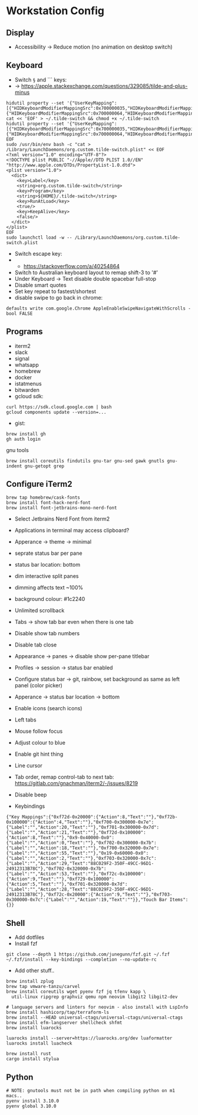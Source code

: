 # Workstation Config

## Display

- Accessibility -> Reduce motion (no animation on desktop switch)

## Keyboard

- Switch `§` and `\`` keys:
- -> https://apple.stackexchange.com/questions/329085/tilde-and-plus-minus

```
hidutil property --set '{"UserKeyMapping":[{"HIDKeyboardModifierMappingSrc":0x700000035,"HIDKeyboardModifierMappingDst":0x700000064},{"HIDKeyboardModifierMappingSrc":0x700000064,"HIDKeyboardModifierMappingDst":0x700000035}]}'
cat << 'EOF' > ~/.tilde-switch && chmod +x ~/.tilde-switch
hidutil property --set '{"UserKeyMapping":[{"HIDKeyboardModifierMappingSrc":0x700000035,"HIDKeyboardModifierMappingDst":0x700000064},{"HIDKeyboardModifierMappingSrc":0x700000064,"HIDKeyboardModifierMappingDst":0x700000035}]}'
EOF
sudo /usr/bin/env bash -c "cat > /Library/LaunchDaemons/org.custom.tilde-switch.plist" << EOF
<?xml version="1.0" encoding="UTF-8"?>
<!DOCTYPE plist PUBLIC "-//Apple//DTD PLIST 1.0//EN" "http://www.apple.com/DTDs/PropertyList-1.0.dtd">
<plist version="1.0">
  <dict>
    <key>Label</key>
    <string>org.custom.tilde-switch</string>
    <key>Program</key>
    <string>${HOME}/.tilde-switch</string>
    <key>RunAtLoad</key>
    <true/>
    <key>KeepAlive</key>
    <false/>
  </dict>
</plist>
EOF
sudo launchctl load -w -- /Library/LaunchDaemons/org.custom.tilde-switch.plist
```

- Switch escape key:
- - https://stackoverflow.com/a/40254864
- Switch to Australian keyboard layout to remap shift-3 to '#'
- Under Keyboard -> Text disable double spacebar full-stop
- Disable smart quotes
- Set key repeat to fastest/shortest
- disable swipe to go back in chrome:

```
defaults write com.google.Chrome AppleEnableSwipeNavigateWithScrolls -bool FALSE
```

## Programs

- iterm2
- slack
- signal
- whatsapp
- homebrew
- docker
- istatmenus
- bitwarden
- gcloud sdk:

```
curl https://sdk.cloud.google.com | bash
gcloud components update --version=...
```

- gist:

```
brew install gh
gh auth login
```

gnu tools

```
brew install coreutils findutils gnu-tar gnu-sed gawk gnutls gnu-indent gnu-getopt grep
```

## Configure iTerm2

```
brew tap homebrew/cask-fonts
brew install font-hack-nerd-font
brew install font-jetbrains-mono-nerd-font
```

- Select Jetbrains Nerd Font from iterm2
- Applications in terminal may access clipboard?
- Apperance -> theme -> minimal
- seprate status bar per pane
- status bar location: bottom
- dim interactive split panes
- dimming affects text ~100%
- background colour: #1c2240
- Unlimited scrollback
- Tabs -> show tab bar even when there is one tab
- Disable show tab numbers
- Disable tab close
- Appearance -> panes -> disable show per-pane titlebar
- Profiles -> session -> status bar enabled
- Configure status bar -> git, rainbow, set background as same as left panel
  (color picker)
- Apperance -> status bar location -> bottom
- Enable icons (search icons)
- Left tabs
- Mouse follow focus
- Adjust colour to blue
- Enable git hint thing
- Line cursor
- Tab order, remap control-tab to next tab: https://gitlab.com/gnachman/iterm2/-/issues/8219
- Disable beep

- Keybindings

```
{"Key Mappings":{"0xf72d-0x20000":{"Action":8,"Text":""},"0xf72b-0x100000":{"Action":4,"Text":""},"0xf700-0x300000-0x7e":{"Label":"","Action":20,"Text":""},"0xf701-0x300000-0x7d":{"Label":"","Action":21,"Text":""},"0xf72d-0x100000":{"Action":8,"Text":""},"0x9-0x40000-0x0":{"Label":"","Action":0,"Text":""},"0xf702-0x300000-0x7b":{"Label":"","Action":18,"Text":""},"0xf700-0x320000-0x7e":{"Label":"","Action":55,"Text":""},"0x19-0x60000-0x0":{"Label":"","Action":2,"Text":""},"0xf703-0x320000-0x7c":{"Label":"","Action":29,"Text":"88C029F2-350F-49CC-96D1-24912313B78C"},"0xf702-0x320000-0x7b":{"Label":"","Action":53,"Text":""},"0xf72c-0x100000":{"Action":9,"Text":""},"0xf729-0x100000":{"Action":5,"Text":""},"0xf701-0x320000-0x7d":{"Label":"","Action":28,"Text":"88C029F2-350F-49CC-96D1-24912313B78C"},"0xf72c-0x20000":{"Action":9,"Text":""},"0xf703-0x300000-0x7c":{"Label":"","Action":19,"Text":""}},"Touch Bar Items":{}}
```

## Shell

- Add dotfiles
- Install fzf

```
git clone --depth 1 https://github.com/junegunn/fzf.git ~/.fzf
~/.fzf/install --key-bindings --completion --no-update-rc
```

- Add other stuff..

```
brew install zplug
brew tap vmware-tanzu/carvel
brew install coreutils wget pyenv fzf jq tfenv kapp \
  util-linux ripgrep graphviz qemu npm neovim libgit2 libgit2-dev

# language servers and linters for neovim - also install with LspInfo
brew install hashicorp/tap/terraform-ls
brew install --HEAD universal-ctags/universal-ctags/universal-ctags
brew install efm-langserver shellcheck shfmt
brew install luarocks

luarocks install --server=https://luarocks.org/dev luaformatter
luarocks install luacheck

brew install rust
cargo install stylua
```

## Python

```
# NOTE: gnutools must not be in path when compiling python on m1 macs..
pyenv install 3.10.0
pyenv global 3.10.0
```

